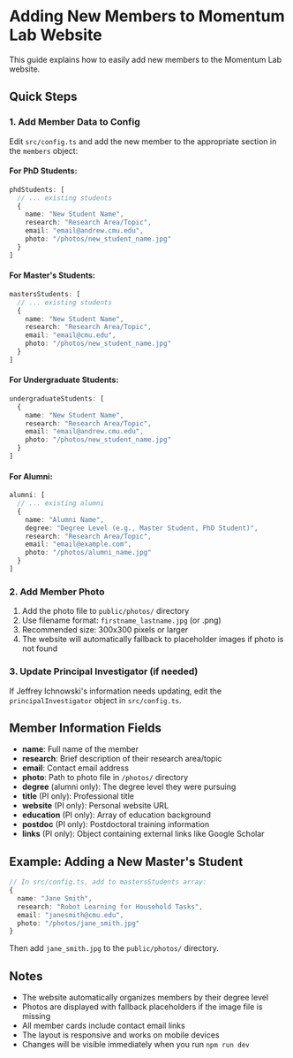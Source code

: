 # Adding New Members to Momentum Lab Website

This guide explains how to easily add new members to the Momentum Lab website.

## Quick Steps

### 1. Add Member Data to Config
Edit `src/config.ts` and add the new member to the appropriate section in the `members` object:

#### For PhD Students:
```typescript
phdStudents: [
  // ... existing students
  {
    name: "New Student Name",
    research: "Research Area/Topic",
    email: "email@andrew.cmu.edu",
    photo: "/photos/new_student_name.jpg"
  }
]
```

#### For Master's Students:
```typescript
mastersStudents: [
  // ... existing students
  {
    name: "New Student Name",
    research: "Research Area/Topic",
    email: "email@cmu.edu",
    photo: "/photos/new_student_name.jpg"
  }
]
```

#### For Undergraduate Students:
```typescript
undergraduateStudents: [
  {
    name: "New Student Name",
    research: "Research Area/Topic",
    email: "email@andrew.cmu.edu",
    photo: "/photos/new_student_name.jpg"
  }
]
```

#### For Alumni:
```typescript
alumni: [
  // ... existing alumni
  {
    name: "Alumni Name",
    degree: "Degree Level (e.g., Master Student, PhD Student)",
    research: "Research Area/Topic",
    email: "email@example.com",
    photo: "/photos/alumni_name.jpg"
  }
]
```

### 2. Add Member Photo
1. Add the photo file to `public/photos/` directory
2. Use filename format: `firstname_lastname.jpg` (or .png)
3. Recommended size: 300x300 pixels or larger
4. The website will automatically fallback to placeholder images if photo is not found

### 3. Update Principal Investigator (if needed)
If Jeffrey Ichnowski's information needs updating, edit the `principalInvestigator` object in `src/config.ts`.

## Member Information Fields

- **name**: Full name of the member
- **research**: Brief description of their research area/topic
- **email**: Contact email address
- **photo**: Path to photo file in `/photos/` directory
- **degree** (alumni only): The degree level they were pursuing
- **title** (PI only): Professional title
- **website** (PI only): Personal website URL
- **education** (PI only): Array of education background
- **postdoc** (PI only): Postdoctoral training information
- **links** (PI only): Object containing external links like Google Scholar

## Example: Adding a New Master's Student

```typescript
// In src/config.ts, add to mastersStudents array:
{
  name: "Jane Smith",
  research: "Robot Learning for Household Tasks",
  email: "janesmith@cmu.edu",
  photo: "/photos/jane_smith.jpg"
}
```

Then add `jane_smith.jpg` to the `public/photos/` directory.

## Notes

- The website automatically organizes members by their degree level
- Photos are displayed with fallback placeholders if the image file is missing
- All member cards include contact email links
- The layout is responsive and works on mobile devices
- Changes will be visible immediately when you run `npm run dev`
